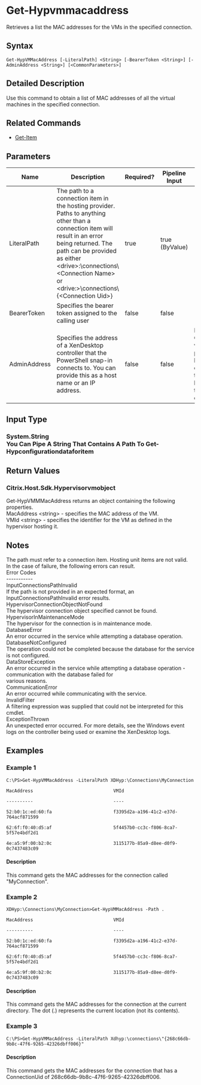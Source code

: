 ﻿
# Get-Hypvmmacaddress
Retrieves a list the MAC addresses for the VMs in the specified connection.
## Syntax
```
Get-HypVMMacAddress [-LiteralPath] <String> [-BearerToken <String>] [-AdminAddress <String>] [<CommonParameters>]
```
## Detailed Description
Use this command to obtain a list of MAC addresses of all the virtual machines in the specified connection.


## Related Commands

* [Get-Item](../Get-Item/)
## Parameters
| Name   | Description | Required? | Pipeline Input | Default Value |
| --- | --- | --- | --- | --- |
| LiteralPath | The path to a connection item in the hosting provider.  Paths to anything other than a connection item will result in an error being returned. The path can be provided as either &lt;drive&gt;:\\connections\\&lt;Connection Name&gt; or &lt;drive:&gt;\\connections\\{&lt;Connection Uid&gt;} | true | true (ByValue) |  |
| BearerToken | Specifies the bearer token assigned to the calling user | false | false |  |
| AdminAddress | Specifies the address of a XenDesktop controller that the PowerShell snap-in connects to.  You can provide this as a host name or an IP address. | false | false | LocalHost. Once a value is provided by any cmdlet, this value becomes the default. |

## Input Type

### System.String<br>    You Can Pipe A String That Contains A Path To Get-Hypconfigurationdataforitem

## Return Values

### Citrix.Host.Sdk.Hypervisorvmobject
Get-HypVMMMacAddress returns an object containing the following properties.<br>    MacAddress &lt;string&gt; - specifies the MAC address of the VM.<br>    VMId &lt;string&gt; - specifies the identifier for the VM as defined in the hypervisor hosting it.
## Notes
The path must refer to a connection item. Hosting unit items are not valid.<br>    In the case of failure, the following errors can result.<br>    Error Codes<br>    -----------<br>    InputConnectionsPathInvalid<br>    If the path is not provided in an expected format, an InputConnectionsPathInvalid error results.<br>    HypervisorConnectionObjectNotFound<br>    The hypervisor connection object specified cannot be found.<br>    HypervisorInMaintenanceMode<br>    The hypervisor for the connection is in maintenance mode.<br>    DatabaseError<br>    An error occurred in the service while attempting a database operation.<br>    DatabaseNotConfigured<br>    The operation could not be completed because the database for the service is not configured.<br>    DataStoreException<br>    An error occurred in the service while attempting a database operation - communication with the database failed for<br>    various reasons.<br>    CommunicationError<br>    An error occurred while communicating with the service.<br>    InvalidFilter<br>    A filtering expression was supplied that could not be interpreted for this cmdlet.<br>    ExceptionThrown<br>    An unexpected error occurred.  For more details, see the Windows event logs on the controller being used or examine the XenDesktop logs.
## Examples

### Example 1
```
C:\PS>Get-HypVMMacAddress -LiteralPath XDHyp:\Connections\MyConnection

MacAddress                              VMId

----------                              ----

52:b0:1c:ed:60:fa                       f3395d2a-a196-41c2-e37d-764acf871599

62:6f:f0:40:d5:af                       5f4457b0-cc3c-f806-8ca7-5f57e4bdf2d1

4e:a5:9f:00:b2:0c                       3115177b-85a9-d8ee-d0f9-0c7437483c09
```
#### Description
This command gets the MAC addresses for the connection called "MyConnection".
### Example 2
```
XDHyp:\Connections\MyConnection>Get-HypVMMacAddress -Path .

MacAddress                              VMId

----------                              ----

52:b0:1c:ed:60:fa                       f3395d2a-a196-41c2-e37d-764acf871599

62:6f:f0:40:d5:af                       5f4457b0-cc3c-f806-8ca7-5f57e4bdf2d1

4e:a5:9f:00:b2:0c                       3115177b-85a9-d8ee-d0f9-0c7437483c09
```
#### Description
This command gets the MAC addresses for the connection at the current directory.  The dot (.) represents the current location (not its contents).
### Example 3
```
C:\PS>Get-HypVMMacAddress -LiteralPath Xdhyp:\connections\"{268c66db-9b8c-47f6-9265-42326dbff006}"
```
#### Description
This command gets the MAC addresses for the connection that has a ConnectionUid of 268c66db-9b8c-47f6-9265-42326dbff006.
